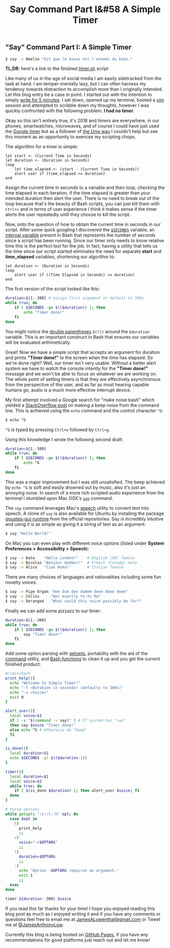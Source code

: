 ﻿---
layout: post
title: Say Command Part I&#58 A Simple Timer
---

## "Say" Command Part I: A Simple Timer

```bash
$ say -v Amelie "Dit que le mieux est l'ennemi du bien."
```
**TL;DR**: here's a link to the finished [timer.sh](https://gist.github.com/JamesAnthonyLow/b5442ce9cbe1567efdba719d17b86f32) script

Like many of us in the age of social media I am easily sidetracked from the task at hand.  I am temper-mentally lazy, but I can often harness my tendency towards distraction to accomplish  more than I originally intended.  Let this blog entry be a case in point.  I started out with the intention to simply [write for 5 minutes](http://juliacameronlive.com/basic-tools/morning-pages/).  I sat down, opened up my terminal, booted a [vim](https://memegenerator.net/img/instances/500x/67261012/when-you-a-vim-user-and-you-havent-told-anyone-in-five-minutes.jpg) session and attempted to scribble down my thoughts, however I was quickly confronted with the following problem: **I had no timer**.  

Okay so this isn't entirely true, it's 2018 and timers are everywhere, in our phones, smartwatches, microwaves, and of course I could have just used the [Google timer](https://www.google.com/search?q=google+timer&oq=google+timer&aqs=chrome..69i57j0l5.1434j0j4&sourceid=chrome&ie=UTF-8) but as a follower of [the Unix way](http://www.catb.org/esr/writings/unix-koans/end-user.html) I couldn't help but see this moment as an opportunity to exercise my scripting chops.

The algorithm for a timer is simple:

```pseudo
let start <- (Current Time in Seconds)
let duration <- (Duration in Seconds)
loop 
	let time_elapsed <- (start - (Current Time in Seconds))
	alert user if (time_elapsed >= duration)
end
```
Assign the current time in seconds to a variable and then loop, checking the time elapsed in each iteration, if the time elapsed is greater than your intended duration then alert the user.  There is no need to break out of the loop because that's the beauty of Bash scripts, you can just kill them with ```Ctrl+c``` and in terms of user experience I think it makes sense if the timer alerts the user repeatedly until they choose to kill the script.

Now, onto the question of how to obtain the current time in seconds in our script.  After some quick googling I discovered the [```$SECONDS```](https://unix.stackexchange.com/a/53851) variable, an [internal variable](http://tldp.org/LDP/abs/html/internalvariables.html) present in Bash that represents the number of seconds since a script has been running.  Since our timer only needs to know relative time this is the perfect tool for the job.   In fact, having a utility that tells us the time since our script started eliminates the need for separate **start** and **time_elapsed** variables, shortening our algorithm to:
```pseudo
let duration <- (Duration in Seconds)
loop 
	alert user if ((Time Elapsed in Seconds) >= duration)
end
```
The first version of the script looked like this:
```bash
duration=${1:-300} # assign first argument or default to 300s
while true; do
	if [ $SECONDS -ge $(($duration)) ]; then
		echo "Timer done!"
	fi
done
```
You might notice the [double parentheses](http://tldp.org/LDP/abs/html/dblparens.html) ``$(())`` around the ```$duration``` variable.  This is an important construct in Bash that ensures our variables will be evaluated arithmetically. 

Great! Now we have a simple script that accepts an argument for duration and prints **"Timer done!"** to the screen when the time has elapsed. So we're done right?  Well, our timer isn't very usable.  Without a better alert system we have to watch the console intently for the **"Timer done!"** message and we won't be able to focus on whatever we are working on.  The whole point of setting timers is that they are effectively asynchronous from the perspective of the user, and as far as most hearing capable humans go, audio is a much more effective interrupt device.

My first attempt involved a Google search for "make noise bash" which yielded a [StackOverflow post](https://stackoverflow.com/a/1143400) on making a beep noise from the command line.  This is achieved using the ```echo``` command and the control character ```^G```:
```bash
$ echo ^G
```
```^G``` is typed by pressing ```Ctrl+v``` followed by ```Ctrl+g```.

Using this knowledge I wrote the following second draft:
```bash
duration=${1:-300}
while true; do
	if [ $SECONDS -ge $(($duration)) ]; then
		echo ^G
	fi
done
```
This was a major improvement but I was still unsatisfied.  The beep achieved by ```echo ^G``` is soft and easily drowned out by music, also it's just an annoying noise.  In search of a more rich scripted audio experience from the terminal I stumbled upon Mac OSX's  [```say```](https://developer.apple.com/legacy/library/documentation/Darwin/Reference/ManPages/man1/say.1.html) command.

The ```say``` command leverages Mac's [speech](http://www.csuohio.edu/disability/voiceover-and-text-speech-for-mac-os-x) utility to convert text into speech.  A clone of ```say``` is also available for Ubuntu by installing the package [gnustep-gui-runtime](https://askubuntu.com/a/501917) from the official repositories.  Say is incredibly intuitive and using it is as simple as giving it a string of text as an argument:
```bash
$ say "Hello World!"
```
On Mac you can even play with different voice options (listed under **System Preferences > Accessibility > Speech**):
```bash
$ say -v Kate    "Hello London!"    # English (UK) female
$ say -v Nicolas "Bonjour Québec!"  # French (Canada) male
$ say -v Alice   "Ciao Roma!"       # Italian female
```
There are many choices of languages and nationalities including some fun novelty voices:
```bash
$ say -v Pipe Organ "dee dum dee dummm deee deee deee"
$ say -v Cellos     "Not exactly Yo-Yo Ma"
$ say -v Deranged   "What could this voice possibly be for?"
```
Finally we can add some pizzazz to our timer:
```bash
duration=${1:-300}
while true; do
	if [ $SECONDS -ge $(($duration)) ]; then
		say "Timer done!"
	fi
done
```
Add some option parsing with [getopts](http://wiki.bash-hackers.org/howto/getopts_tutorial), portability with the aid of the [command](https://stackoverflow.com/a/26759734) utility, and [Bash functions](https://stackoverflow.com/a/6212408) to clean it up and you get the current finished product:
```bash
#!/bin/bash
print_help(){
  echo "Welcome to Simple Timer!"
  echo "-t <Duration in seconds> (defaults to 300s)"
  echo "-v <Voice>"
  exit 0
}

alert_user(){
  local voice=$1
  if [ -x "$(command -v say)" ] # If system has "say"
  then say $voice "Timer done!"
  else echo ^G # Otherwise do "beep"
  fi
}

is_done(){
  local duration=$1
  echo $SECONDS -gt $(($duration-1))
}

timer(){
  local duration=$1
  local voice=$2
  while true; do
    if [ $(is_done $duration) ]; then alert_user $voice; fi
  done
}

# Parse options
while getopts ":v::t::h" opt; do
  case $opt in
    h)
      print_help
      ;;
    v)
      voice="-v$OPTARG"
      ;;
    t)
      duration=$OPTARG
      ;;
    :)
      echo "Option -$OPTARG requires an argument."
      exit 1
      ;;
  esac
done

timer ${duration:-300} $voice
```

If you read this far thanks for your time! I hope you enjoyed reading this blog post as much as I enjoyed writing it and if you have any comments or questions feel free to email me at [JamesALowenthal@gmail.com](mailto:jamesalowenthal@gmail.com) or Tweet me at [@JamesAnthonyLow](https://www.twitter.com/JamesAnthonyLow).

Currently this blog is being hosted on [GitHub Pages](https://pages.github.com/), if you have any recommendations for good platforms just reach out and let me know!
